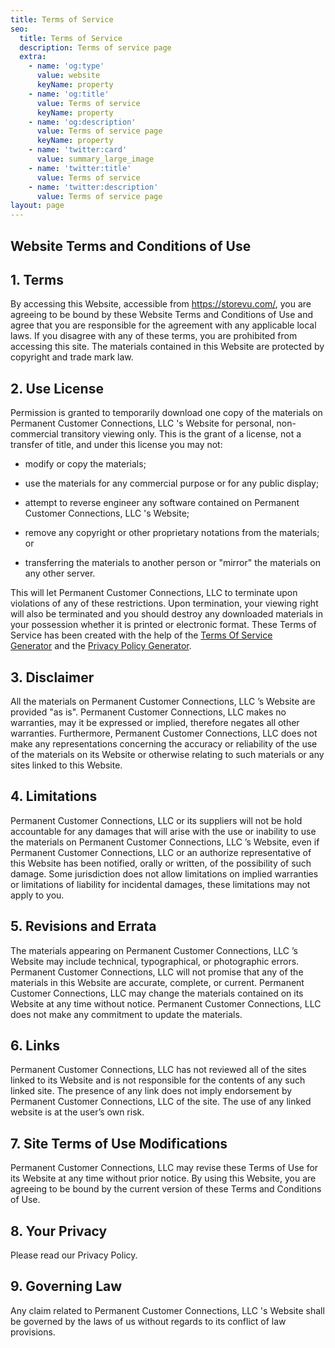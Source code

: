 ```yaml
---
title: Terms of Service
seo:
  title: Terms of Service
  description: Terms of service page
  extra:
    - name: 'og:type'
      value: website
      keyName: property
    - name: 'og:title'
      value: Terms of service
      keyName: property
    - name: 'og:description'
      value: Terms of service page
      keyName: property
    - name: 'twitter:card'
      value: summary_large_image
    - name: 'twitter:title'
      value: Terms of service
    - name: 'twitter:description'
      value: Terms of service page
layout: page
---
```

## Website Terms and Conditions of Use

## 1. Terms

By accessing this Website, accessible from https://storevu.com/, you are agreeing to be bound by these Website Terms and Conditions of Use and agree that you are responsible for the agreement with any applicable local laws. If you disagree with any of these terms, you are prohibited from accessing this site. The materials contained in this Website are protected by copyright and trade mark law.

## 2. Use License

Permission is granted to temporarily download one copy of the materials on Permanent Customer Connections, LLC 's Website for personal, non-commercial transitory viewing only. This is the grant of a license, not a transfer of title, and under this license you may not:

*   modify or copy the materials;

*   use the materials for any commercial purpose or for any public display;

*   attempt to reverse engineer any software contained on Permanent Customer Connections, LLC 's Website;

*   remove any copyright or other proprietary notations from the materials; or

*   transferring the materials to another person or "mirror" the materials on any other server.

This will let Permanent Customer Connections, LLC to terminate upon violations of any of these restrictions. Upon termination, your viewing right will also be terminated and you should destroy any downloaded materials in your possession whether it is printed or electronic format. These Terms of Service has been created with the help of the [Terms Of Service Generator](https://www.termsofservicegenerator.net/) and the [Privacy Policy Generator](https://www.generateprivacypolicy.com/).

## 3. Disclaimer

All the materials on Permanent Customer Connections, LLC ’s Website are provided "as is". Permanent Customer Connections, LLC makes no warranties, may it be expressed or implied, therefore negates all other warranties. Furthermore, Permanent Customer Connections, LLC does not make any representations concerning the accuracy or reliability of the use of the materials on its Website or otherwise relating to such materials or any sites linked to this Website.

## 4. Limitations

Permanent Customer Connections, LLC or its suppliers will not be hold accountable for any damages that will arise with the use or inability to use the materials on Permanent Customer Connections, LLC ’s Website, even if Permanent Customer Connections, LLC or an authorize representative of this Website has been notified, orally or written, of the possibility of such damage. Some jurisdiction does not allow limitations on implied warranties or limitations of liability for incidental damages, these limitations may not apply to you.

## 5. Revisions and Errata

The materials appearing on Permanent Customer Connections, LLC ’s Website may include technical, typographical, or photographic errors. Permanent Customer Connections, LLC will not promise that any of the materials in this Website are accurate, complete, or current. Permanent Customer Connections, LLC may change the materials contained on its Website at any time without notice. Permanent Customer Connections, LLC does not make any commitment to update the materials.

## 6. Links

Permanent Customer Connections, LLC has not reviewed all of the sites linked to its Website and is not responsible for the contents of any such linked site. The presence of any link does not imply endorsement by Permanent Customer Connections, LLC of the site. The use of any linked website is at the user’s own risk.

## 7. Site Terms of Use Modifications

Permanent Customer Connections, LLC may revise these Terms of Use for its Website at any time without prior notice. By using this Website, you are agreeing to be bound by the current version of these Terms and Conditions of Use.

## 8. Your Privacy

Please read our Privacy Policy.

## 9. Governing Law

Any claim related to Permanent Customer Connections, LLC 's Website shall be governed by the laws of us without regards to its conflict of law provisions.
